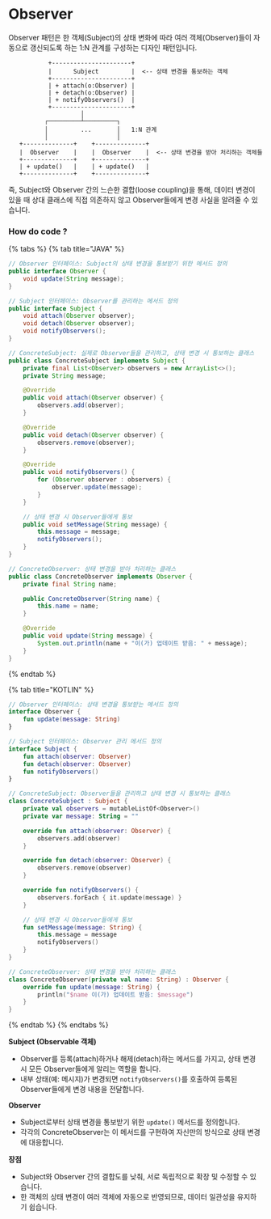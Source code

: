 # Observer

Observer 패턴은 한 객체(Subject)의 상태 변화에 따라 여러 객체(Observer)들이 자동으로 갱신되도록 하는 1:N 관계를 구성하는 디자인 패턴입니다.&#x20;

```
           +----------------------+
           |      Subject         |  <-- 상태 변경을 통보하는 객체
           +----------------------+
           | + attach(o:Observer) |
           | + detach(o:Observer) |
           | + notifyObservers()  |
           +----------------------+
                    │
          ┌─────────┴─────────┐
          │         ...       │   1:N 관계
          │                   │
   +--------------+    +--------------+
   |  Observer    |    |  Observer    |  <-- 상태 변경을 받아 처리하는 객체들
   +--------------+    +--------------+
   | + update()   |    | + update()   |
   +--------------+    +--------------+
```

즉, Subject와 Observer 간의 느슨한 결합(loose coupling)을 통해, 데이터 변경이 있을 때 상대 클래스에 직접 의존하지 않고 Observer들에게 변경 사실을 알려줄 수 있습니다.

### How do code ?

{% tabs %}
{% tab title="JAVA" %}
```java
// Observer 인터페이스: Subject의 상태 변경을 통보받기 위한 메서드 정의
public interface Observer {
    void update(String message);
}

// Subject 인터페이스: Observer를 관리하는 메서드 정의
public interface Subject {
    void attach(Observer observer);
    void detach(Observer observer);
    void notifyObservers();
}

// ConcreteSubject: 실제로 Observer들을 관리하고, 상태 변경 시 통보하는 클래스
public class ConcreteSubject implements Subject {
    private final List<Observer> observers = new ArrayList<>();
    private String message;

    @Override
    public void attach(Observer observer) {
        observers.add(observer);
    }

    @Override
    public void detach(Observer observer) {
        observers.remove(observer);
    }

    @Override
    public void notifyObservers() {
        for (Observer observer : observers) {
            observer.update(message);
        }
    }

    // 상태 변경 시 Observer들에게 통보
    public void setMessage(String message) {
        this.message = message;
        notifyObservers();
    }
}

// ConcreteObserver: 상태 변경을 받아 처리하는 클래스
public class ConcreteObserver implements Observer {
    private final String name;

    public ConcreteObserver(String name) {
        this.name = name;
    }

    @Override
    public void update(String message) {
        System.out.println(name + "이(가) 업데이트 받음: " + message);
    }
}
```
{% endtab %}

{% tab title="KOTLIN" %}
```kotlin
// Observer 인터페이스: 상태 변경을 통보받는 메서드 정의
interface Observer {
    fun update(message: String)
}

// Subject 인터페이스: Observer 관리 메서드 정의
interface Subject {
    fun attach(observer: Observer)
    fun detach(observer: Observer)
    fun notifyObservers()
}

// ConcreteSubject: Observer들을 관리하고 상태 변경 시 통보하는 클래스
class ConcreteSubject : Subject {
    private val observers = mutableListOf<Observer>()
    private var message: String = ""

    override fun attach(observer: Observer) {
        observers.add(observer)
    }

    override fun detach(observer: Observer) {
        observers.remove(observer)
    }

    override fun notifyObservers() {
        observers.forEach { it.update(message) }
    }

    // 상태 변경 시 Observer들에게 통보
    fun setMessage(message: String) {
        this.message = message
        notifyObservers()
    }
}

// ConcreteObserver: 상태 변경을 받아 처리하는 클래스
class ConcreteObserver(private val name: String) : Observer {
    override fun update(message: String) {
        println("$name 이(가) 업데이트 받음: $message")
    }
}
```
{% endtab %}
{% endtabs %}

**Subject (Observable 객체)**

* Observer를 등록(attach)하거나 해제(detach)하는 메서드를 가지고, 상태 변경 시 모든 Observer들에게 알리는 역할을 합니다.
* 내부 상태(예: 메시지)가 변경되면 `notifyObservers()`를 호출하여 등록된 Observer들에게 변경 내용을 전달합니다.

**Observer**

* Subject로부터 상태 변경을 통보받기 위한 `update()` 메서드를 정의합니다.
* 각각의 ConcreteObserver는 이 메서드를 구현하여 자신만의 방식으로 상태 변경에 대응합니다.

**장점**

* Subject와 Observer 간의 결합도를 낮춰, 서로 독립적으로 확장 및 수정할 수 있습니다.
* 한 객체의 상태 변경이 여러 객체에 자동으로 반영되므로, 데이터 일관성을 유지하기 쉽습니다.
